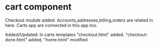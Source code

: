 # cart component

Checkout module added. Accounts,addresses,billing,orders are related in here.
Carts app are connected in this app too.

Added/Updated:
In carts templates "checkout.html" added. "checkout-done.html" added, "home.html" modified

